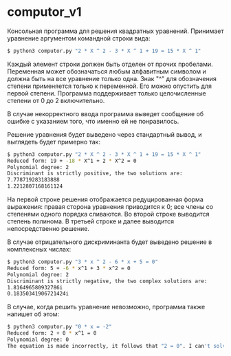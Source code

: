 # computor_v1

Консольная программа для решения квадратных уравнений. Принимает уравнение аргументом командной строки вида:

```bash
$ python3 computor.py "2 * X ^ 2 - 3 * X ^ 1 + 19 = 15 * X ^ 1"
```

Каждый элемент строки должен быть отделен от прочих пробелами. Переменная может обозначаться любым алфавитным символом и должна быть на все уравнение только одна. Знак "^" для обозначения степени применяется только к переменной. Его можно опустить для первой степени. Программа поддерживает только целочисленные степени от 0 до 2 включительно.

В случае некорректного ввода программа выведет сообщение об ошибке с указанием того, что именно ей не понравилось.

Решение уравнения будет выведено через стандартный вывод, и выглядеть будет примерно так:

```bash
$ python3 computor.py "2 * X ^ 2 - 3 * X ^ 1 + 19 = 15 * X ^ 1"
Reduced form: 19 + -18 * X^1 + 2 * X^2 = 0
Polynomial degree: 2
Discriminant is strictly positive, the two solutions are:
7.778719283183888
1.2212807168161124
```

На первой строке решения отображается редуцированная форма выражения: правая сторона уравнения приводится к 0; все члены со степенями одного порядка сливаются. Во второй строке выводится степень полинома. В третьей строке и далее выводится непосредственно решение.

В случае отрицательного дискриминанта будет выведено решение в комплексных числах:

```bash
$ python3 computor.py "3 * x ^ 2 - 6 * x + 5 = 0"
Reduced form: 5 + -6 * x^1 + 3 * x^2 = 0
Polynomial degree: 2
Discriminant is strictly negative, the two complex solutions are:
1.816496580932786i
0.18350341906721424i
```

В случае, когда решить уравнение невозможно, программа также напишет об этом:

```bash
$ python3 computor.py "0 * x = -2"
Reduced form: 2 + 0 * x^1 = 0
Polynomial degree: 0
The equation is made incorrectly, it follows that "2 = 0". I can't solve.
```
